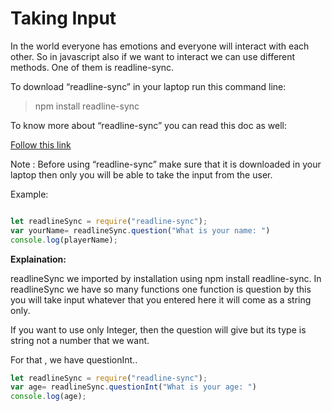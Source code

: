 # Taking Input

In the world everyone has emotions and everyone will interact with each other. So in javascript also if we want to interact we can use different methods. One of them is readline-sync. 

To download “readline-sync” in your laptop run this command line:

> npm install readline-sync

To know more about “readline-sync” you can read this doc as well:
	
[Follow this link](https://launchschool.com/books/javascript/read/input_output)

Note : Before using “readline-sync” make sure that it is downloaded in your laptop then only you will be able to take the input from the user.

Example:

```javascript

let readlineSync = require("readline-sync");
var yourName= readlineSync.question("What is your name: ")
console.log(playerName);

```
**Explaination:**

readlineSync we imported by installation using npm install readline-sync. In readlineSync we have so many functions one function is question by this you will take input whatever that you entered here it will come as a string only.

If you want to use only Integer, then the question will give but its type is string not a number that we want.

For that , we have questionInt..

```javascript
let readlineSync = require("readline-sync");
var age= readlineSync.questionInt("What is your age: ")
console.log(age);
```